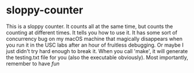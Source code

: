 # sloppy-counter
This is a sloppy counter. It counts all at the same time, but counts the counting at different times. It tells you how to use it.
It has some sort of concurrency bug on my macOS machine that magically disappears when you run it in the USC labs after an hour of fruitless debugging. Or maybe I just didn't try hard enough to break it.
When you call 'make', it will generate the testing.txt file for you (also the executable obviously). 
Most importantly, remember to have *fun*